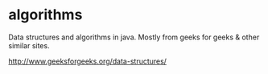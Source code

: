 # algorithms
Data structures and algorithms in java.
Mostly from geeks for geeks &amp; other similar sites.

http://www.geeksforgeeks.org/data-structures/